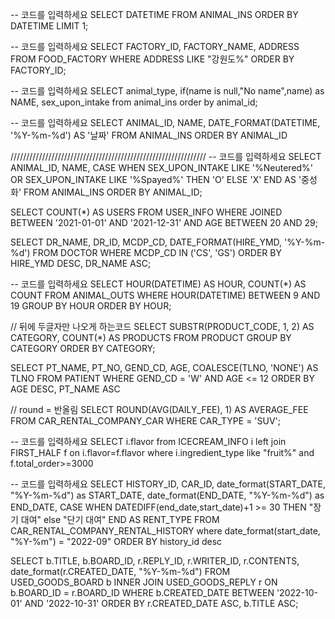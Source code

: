
-- 코드를 입력하세요
SELECT DATETIME
FROM ANIMAL_INS
ORDER BY DATETIME
LIMIT 1;

-- 코드를 입력하세요
SELECT FACTORY_ID, FACTORY_NAME, ADDRESS
FROM FOOD_FACTORY
WHERE ADDRESS  LIKE "강원도%"
ORDER BY FACTORY_ID;

-- 코드를 입력하세요
SELECT animal_type, if(name is null,"No name",name) as NAME, sex_upon_intake
from animal_ins
order by animal_id;

-- 코드를 입력하세요
SELECT ANIMAL_ID, NAME, DATE_FORMAT(DATETIME, '%Y-%m-%d') AS '날짜'
FROM ANIMAL_INS
ORDER BY ANIMAL_ID

//////////////////////////////////////////////////////////////
-- 코드를 입력하세요
SELECT ANIMAL_ID, NAME,
  CASE WHEN SEX_UPON_INTAKE LIKE '%Neutered%' OR SEX_UPON_INTAKE LIKE '%Spayed%' THEN 'O'
       ELSE 'X'
  END AS '중성화'
FROM ANIMAL_INS
ORDER BY ANIMAL_ID;

SELECT COUNT(*) AS USERS
FROM USER_INFO
WHERE JOINED BETWEEN '2021-01-01' AND '2021-12-31'
AND AGE BETWEEN 20 AND 29;

SELECT DR_NAME, DR_ID, MCDP_CD, DATE_FORMAT(HIRE_YMD, '%Y-%m-%d')
FROM DOCTOR
WHERE MCDP_CD IN ('CS', 'GS')
ORDER BY HIRE_YMD DESC, DR_NAME ASC;

-- 코드를 입력하세요
SELECT HOUR(DATETIME) AS HOUR, COUNT(*) AS COUNT
FROM ANIMAL_OUTS
WHERE HOUR(DATETIME) BETWEEN 9 AND 19
GROUP BY HOUR
ORDER BY HOUR;

// 뒤에 두글자만 나오게 하는코드
SELECT SUBSTR(PRODUCT_CODE, 1, 2) AS CATEGORY, COUNT(*) AS PRODUCTS
FROM PRODUCT
GROUP BY CATEGORY
ORDER BY CATEGORY;


SELECT PT_NAME, PT_NO, GEND_CD, AGE, COALESCE(TLNO, 'NONE') AS TLNO
FROM PATIENT
WHERE GEND_CD = 'W' AND AGE <= 12
ORDER BY AGE DESC, PT_NAME ASC

// round = 반올림
SELECT ROUND(AVG(DAILY_FEE), 1) AS AVERAGE_FEE
FROM CAR_RENTAL_COMPANY_CAR
WHERE CAR_TYPE = 'SUV';

-- 코드를 입력하세요
SELECT i.flavor
from ICECREAM_INFO i
left join FIRST_HALF f on i.flavor=f.flavor
where i.ingredient_type like "fruit%" and f.total_order>=3000

-- 코드를 입력하세요
SELECT HISTORY_ID, CAR_ID, date_format(START_DATE, "%Y-%m-%d") as START_DATE, date_format(END_DATE, "%Y-%m-%d") as END_DATE,
CASE WHEN DATEDIFF(end_date,start_date)+1 >= 30 THEN "장기 대여"
else "단기 대여" END AS RENT_TYPE
FROM CAR_RENTAL_COMPANY_RENTAL_HISTORY
where date_format(start_date, "%Y-%m") = "2022-09"
ORDER BY history_id desc

SELECT b.TITLE, b.BOARD_ID, r.REPLY_ID, r.WRITER_ID, r.CONTENTS, date_format(r.CREATED_DATE, "%Y-%m-%d")
FROM USED_GOODS_BOARD b
INNER JOIN USED_GOODS_REPLY r ON b.BOARD_ID = r.BOARD_ID
WHERE b.CREATED_DATE BETWEEN '2022-10-01' AND '2022-10-31'
ORDER BY r.CREATED_DATE ASC, b.TITLE ASC;
